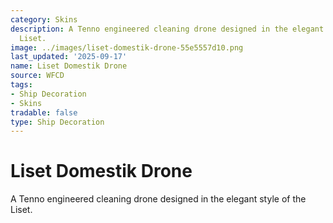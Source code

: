 ```yaml
---
category: Skins
description: A Tenno engineered cleaning drone designed in the elegant style of the
  Liset.
image: ../images/liset-domestik-drone-55e5557d10.png
last_updated: '2025-09-17'
name: Liset Domestik Drone
source: WFCD
tags:
- Ship Decoration
- Skins
tradable: false
type: Ship Decoration
---
```


# Liset Domestik Drone

A Tenno engineered cleaning drone designed in the elegant style of the Liset.

